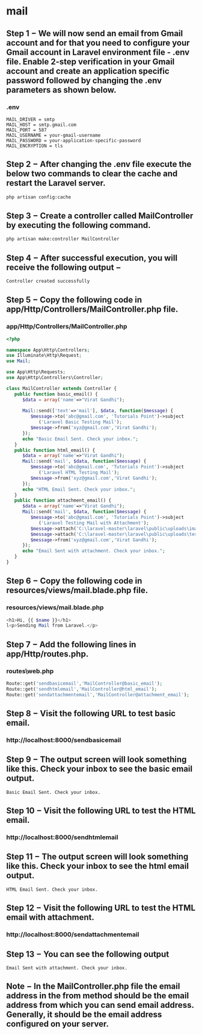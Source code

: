 # mail

## Step 1 − We will now send an email from Gmail account and for that you need to configure your Gmail account in Laravel environment file - .env file. Enable 2-step verification in your Gmail account and create an application specific password followed by changing the .env parameters as shown below.

### .env
```
MAIL_DRIVER = smtp
MAIL_HOST = smtp.gmail.com
MAIL_PORT = 587
MAIL_USERNAME = your-gmail-username
MAIL_PASSWORD = your-application-specific-password
MAIL_ENCRYPTION = tls
```

## Step 2 − After changing the .env file execute the below two commands to clear the cache and restart the Laravel server.
```bash
php artisan config:cache
```

## Step 3 − Create a controller called MailController by executing the following command.
```bash
php artisan make:controller MailController
```

## Step 4 − After successful execution, you will receive the following output −
```bash
Controller created successfully
```

## Step 5 − Copy the following code in app/Http/Controllers/MailController.php file.

### app/Http/Controllers/MailController.php
```php
<?php

namespace App\Http\Controllers;
use Illuminate\Http\Request;
use Mail;

use App\Http\Requests;
use App\Http\Controllers\Controller;

class MailController extends Controller {
   public function basic_email() {
      $data = array('name'=>"Virat Gandhi");
   
      Mail::send(['text'=>'mail'], $data, function($message) {
         $message->to('abc@gmail.com', 'Tutorials Point')->subject
            ('Laravel Basic Testing Mail');
         $message->from('xyz@gmail.com','Virat Gandhi');
      });
      echo "Basic Email Sent. Check your inbox.";
   }
   public function html_email() {
      $data = array('name'=>"Virat Gandhi");
      Mail::send('mail', $data, function($message) {
         $message->to('abc@gmail.com', 'Tutorials Point')->subject
            ('Laravel HTML Testing Mail');
         $message->from('xyz@gmail.com','Virat Gandhi');
      });
      echo "HTML Email Sent. Check your inbox.";
   }
   public function attachment_email() {
      $data = array('name'=>"Virat Gandhi");
      Mail::send('mail', $data, function($message) {
         $message->to('abc@gmail.com', 'Tutorials Point')->subject
            ('Laravel Testing Mail with Attachment');
         $message->attach('C:\laravel-master\laravel\public\uploads\image.png');
         $message->attach('C:\laravel-master\laravel\public\uploads\test.txt');
         $message->from('xyz@gmail.com','Virat Gandhi');
      });
      echo "Email Sent with attachment. Check your inbox.";
   }
}
```

## Step 6 − Copy the following code in resources/views/mail.blade.php file.

### resources/views/mail.blade.php
```php
<h1>Hi, {{ $name }}</h1>
l<p>Sending Mail from Laravel.</p>
```

## Step 7 − Add the following lines in app/Http/routes.php.

### routes\web.php
```php
Route::get('sendbasicemail','MailController@basic_email');
Route::get('sendhtmlemail','MailController@html_email');
Route::get('sendattachmentemail','MailController@attachment_email');
```

## Step 8 − Visit the following URL to test basic email.
### http://localhost:8000/sendbasicemail

## Step 9 − The output screen will look something like this. Check your inbox to see the basic email output.
```
Basic Email Sent. Check your inbox.
```

## Step 10 − Visit the following URL to test the HTML email.
### http://localhost:8000/sendhtmlemail

## Step 11 − The output screen will look something like this. Check your inbox to see the html email output.
```
HTML Email Sent. Check your inbox.
```

## Step 12 − Visit the following URL to test the HTML email with attachment.
### http://localhost:8000/sendattachmentemail

## Step 13 − You can see the following output
```
Email Sent with attachment. Check your inbox.
```

## Note − In the MailController.php file the email address in the from method should be the email address from which you can send email address. Generally, it should be the email address configured on your server.